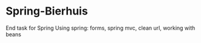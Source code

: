 # Spring-Bierhuis

End task for Spring
Using spring: forms, spring mvc,  clean url, working with beans
